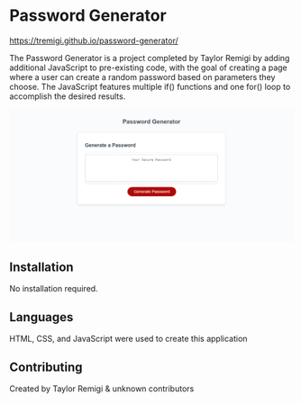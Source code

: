 # Password Generator
https://tremigi.github.io/password-generator/

The Password Generator is a project completed by Taylor Remigi by adding additional JavaScript to pre-existing code, with the goal of creating a page where a user can create a random password based on parameters they choose. The JavaScript features multiple if() functions and one for() loop to accomplish the desired results.

<img src="./Assets/password-generator-screen.png" />

## Installation

No installation required.

## Languages

HTML, CSS, and JavaScript were used to create this application

## Contributing
Created by Taylor Remigi & unknown contributors

